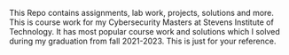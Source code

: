 
This Repo contains assignments, lab work, projects, solutions and more. This is course work for my Cybersecurity Masters at Stevens Institute of Technology. It has most popular course work and solutions which I solved during my graduation from fall 2021-2023. This is just for your reference.
